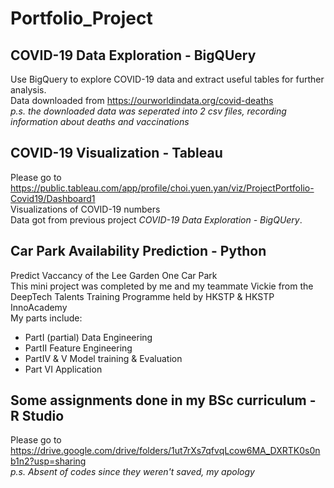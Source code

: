 # Portfolio_Project

## COVID-19 Data Exploration - BigQUery
Use BigQuery to explore COVID-19 data and extract useful tables for further analysis. \
Data downloaded from https://ourworldindata.org/covid-deaths \
_p.s. the downloaded data was seperated into 2 csv files, recording information about deaths and vaccinations_

## COVID-19 Visualization - Tableau
Please go to https://public.tableau.com/app/profile/choi.yuen.yan/viz/ProjectPortfolio-Covid19/Dashboard1 \
Visualizations of COVID-19 numbers \
Data got from previous project _COVID-19 Data Exploration - BigQUery_.

## Car Park Availability Prediction - Python
Predict Vaccancy of the Lee Garden One Car Park \
This mini project was completed by me and my teammate Vickie from the DeepTech Talents Training Programme held by HKSTP & HKSTP InnoAcademy \
My parts include: 
* PartI (partial) Data Engineering 
* PartII Feature Engineering
* PartIV & V Model training & Evaluation
* Part VI Application

## Some assignments done in my BSc curriculum - R Studio
Please go to https://drive.google.com/drive/folders/1ut7rXs7qfvqLcow6MA_DXRTK0s0nb1n2?usp=sharing \
_p.s. Absent of codes since they weren't saved, my apology_

